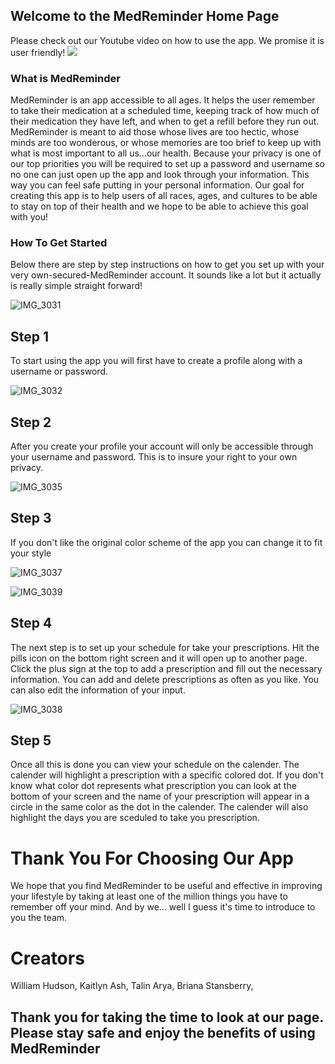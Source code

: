 ## Welcome to the MedReminder Home Page

Please check out our Youtube video on how to use the app. We promise it is user friendly! 
[![](https://img.youtube.com/vi/Bkevtr9tngk/0.jpg)](https://www.youtube.com/watch?v=Bkevtr9tngk) 



### What is MedReminder

MedReminder is an app accessible to all ages. It helps the user remember to take their medication at a scheduled time, keeping track of how much of their medication they have left, and when to get a refill before they run out.  MedReminder is meant to aid those whose lives are too hectic, whose minds are too wonderous, or whose memories are too brief to keep up with what is most important to all us...our health.  Because your privacy is one of our top priorities you will be required to set up a password and username so no one can just open up the app and look through your information.  This way you can feel safe putting in your personal information. Our goal for creating this app is to help users of all races, ages, and cultures to be able to stay on top of their health and we hope to be able to achieve this goal with you!

### How To Get Started

Below there are step by step instructions on how to get you set up with your very own-secured-MedReminder account.  It sounds like a lot but it actually is really simple straight forward!



![IMG_3031](https://user-images.githubusercontent.com/54367282/80048233-94f5d880-84dd-11ea-9388-2ec2f82f172e.png)

## Step 1
To start using the app you will first have to create a profile along with a username or password.


![IMG_3032](https://user-images.githubusercontent.com/54367282/80048250-a50db800-84dd-11ea-91ff-feeee52b0751.png)

## Step 2
After you create your profile your account will only be accessible through your username and password. This is to insure your right to your own privacy.





![IMG_3035](https://user-images.githubusercontent.com/54367282/80048269-b656c480-84dd-11ea-99cd-426ca1f33948.png)

## Step 3
If you don't like the original color scheme of the app you can change it to fit your style

![IMG_3037](https://user-images.githubusercontent.com/54367282/80048343-ec944400-84dd-11ea-9693-81dd6a524e67.png)


![IMG_3039](https://user-images.githubusercontent.com/54367282/80048368-f8800600-84dd-11ea-838e-1a86f9adf48e.png)

## Step 4
The next step is to set up your schedule for take your prescriptions.  Hit the pills icon on the bottom right screen and it will open up to another page.  Click the plus sign at the top to add a prescription and fill out the necessary information.
You can add and delete prescriptions as often as you like. You can also edit the information of your input.


![IMG_3038](https://user-images.githubusercontent.com/54367282/80048974-bb1c7800-84df-11ea-89f8-2ceaa6c8a94a.png)

## Step 5

Once all this is done you can view your schedule on the calender.  The calender will highlight a prescription with a specific colored dot.  If you don't know what color dot represents what prescription you can look at the bottom of your screen and the name of your prescription will appear in a circle in the same color as the dot in the calender.  The calender will also highlight the days you are sceduled to take you prescription.  


# Thank You For Choosing Our App
We hope that you find MedReminder to be useful and effective in improving your lifestyle by taking at least one of the million things you have to remember off your mind.  And by we... well I guess it's time to introduce to you the team. 

# Creators
William Hudson,
Kaitlyn Ash,
Talin Arya,
Briana Stansberry,

## Thank you for taking the time to look at our page. Please stay safe and enjoy the benefits of using MedReminder
